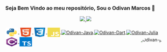 ### Seja Bem Vindo ao meu repositório, Sou o Odivan Marcos 👋

<!--
**odivanmarco/odivanmarco** is a ✨ _special_ ✨ repository because its `README.md` (this file) appears on your GitHub profile.

Here are some ideas to get you started:

- 🌐 Desenvolver Web 
- 💻 Desde muito novo apaixonado por tecnologia 
- 🧰 Carrego uma bagagem grande de linguagens de programação C/C++/C#,Dart,Java,JavaScript, Julia e Python.
- 🎓 Ensino Superior pela UFVJM 
- 🌱 Estudando a fundo aplicações Web
- 🦾 Interessado em inteligência artificial e aprendizado de máquina
-->

<div align="center">
  <a href="https://github.com/odivanmarco">
  <img height="180em" src="https://github-readme-stats.vercel.app/api?username=odivanmarco&show_icons=true&theme=dracula&include_all_commits=true&count_private=true"/>
  <img height="180em" src="https://github-readme-stats.vercel.app/api/top-langs/?username=odivanmarco&layout=compact&langs_count=7&theme=dracula"/>
</div>

<div style="display: inline_block"><br>
    <img align="center" alt="Odivan-Python" height="30" width="40" src="https://raw.githubusercontent.com/devicons/devicon/master/icons/python/python-original.svg">
    <img align="center" alt="Odivan-HTML" height="30" width="40" src="https://raw.githubusercontent.com/devicons/devicon/master/icons/html5/html5-original.svg">
    <img align="center" alt="Odivan-CSS" height="30" width="40" src="https://raw.githubusercontent.com/devicons/devicon/master/icons/css3/css3-original.svg">
    <img align="center" alt="Odivan-Js" height="30" width="40" src="https://raw.githubusercontent.com/devicons/devicon/master/icons/javascript/javascript-plain.svg">
    <img align="center" alt="Odivan-Java" height="30" width="40" src="https://cdn.jsdelivr.net/gh/devicons/devicon/icons/java/java-original.svg">
    <img align="center" alt="Odivan-Dart" height="30" width="40" src="https://cdn.jsdelivr.net/gh/devicons/devicon/icons/dart/dart-original.svg">
    <img align="center" alt="Odivan-Julia" height="30" width="40" src="https://cdn.jsdelivr.net/gh/devicons/devicon/icons/julia/julia-original.svg">
    <img align="center" alt="Odivan-Csharp" height="30" width="40" src="https://raw.githubusercontent.com/devicons/devicon/master/icons/csharp/csharp-original.svg">
    <img align="center" alt="Odivan-Ts" height="30" width="40" src="https://raw.githubusercontent.com/devicons/devicon/master/icons/typescript/typescript-plain.svg">
    <img align="right" alt="Odivan-pic" height="150" style="border-radius:50px;" src="https://media.discordapp.net/attachments/639956127056134178/890373478988013628/Publicacoes_Instagram_1_1.png?width=676&height=676">
  </div>
  
